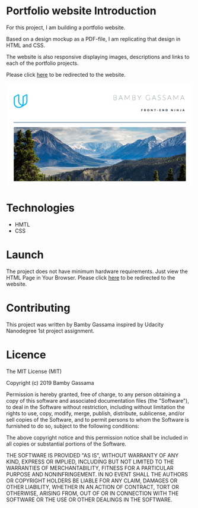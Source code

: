 
# Portfolio website Introduction

For this project, I am building a portfolio website. 

Based on a design mockup as a PDF-file, I am replicating that design in HTML and CSS. 

The website is also responsive displaying images, descriptions and links to each of the portfolio projects.

Please click [here](https://portfolio-bamby.netlify.com/) to be redirected to the website. 

![Illustration](./images/screen.png)

# Technologies

* HMTL
* CSS

# Launch

 The project does not have minimum hardware requirements.
 Just view the HTML Page in Your Browser.
 Please click [here](https://portfolio-bamby.netlify.com/) to be redirected to the website.

 # Contributing 

This project was written by Bamby Gassama inspired by Udacity Nanodegree 1st project assignment. 

# Licence
The MIT License (MIT)

Copyright (c) 2019 Bamby Gassama

Permission is hereby granted, free of charge, to any person obtaining a copy
of this software and associated documentation files (the "Software"), to deal
in the Software without restriction, including without limitation the rights
to use, copy, modify, merge, publish, distribute, sublicense, and/or sell
copies of the Software, and to permit persons to whom the Software is
furnished to do so, subject to the following conditions:

The above copyright notice and this permission notice shall be included in all
copies or substantial portions of the Software.

THE SOFTWARE IS PROVIDED "AS IS", WITHOUT WARRANTY OF ANY KIND, EXPRESS OR
IMPLIED, INCLUDING BUT NOT LIMITED TO THE WARRANTIES OF MERCHANTABILITY,
FITNESS FOR A PARTICULAR PURPOSE AND NONINFRINGEMENT. IN NO EVENT SHALL THE
AUTHORS OR COPYRIGHT HOLDERS BE LIABLE FOR ANY CLAIM, DAMAGES OR OTHER
LIABILITY, WHETHER IN AN ACTION OF CONTRACT, TORT OR OTHERWISE, ARISING FROM,
OUT OF OR IN CONNECTION WITH THE SOFTWARE OR THE USE OR OTHER DEALINGS IN THE
SOFTWARE.


